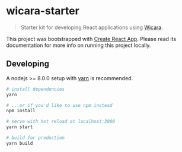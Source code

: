 # wicara-starter

> Starter kit for developing React applications using [Wicara](https://github.com/kata-ai/wicara).

This project was bootstrapped with [Create React App](https://github.com/facebook/create-react-app). Please read its documentation for more info on running this project locally.

## Developing

A nodejs >= 8.0.0 setup with [yarn](https://yarnpkg.com/) is recommended.

```bash
# install dependencies
yarn

# ...or if you'd like to use npm instead
npm install

# serve with hot reload at localhost:3000
yarn start

# build for production
yarn build
```
